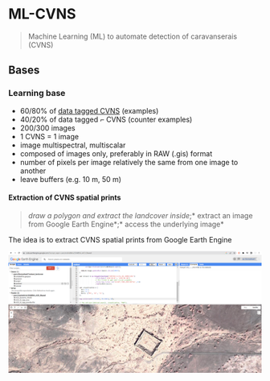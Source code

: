 # ML-CVNS
> Machine Learning (ML) to automate detection of caravanserais (CVNS)

## Bases

### Learning base

- 60/80% of [data tagged CVNS](https://github.com/eamena-project/eamena-gee/tree/main/ML-CVNS#extraction-of-cvns-spatial-prints) (examples)
- 40/20% of data tagged ⌐ CVNS (counter examples)
- 200/300 images
- 1 CVNS = 1 image
- image multispectral, multiscalar
- composed of images only, preferably in RAW (.gis) format
- number of pixels per image relatively the same from one image to another
- leave buffers (e.g. 10 m, 50 m)

#### Extraction of CVNS spatial prints
> *draw a polygon and extract the landcover inside*;* extract an image from Google Earth Engine*;* access the underlying image*

The idea is to extract CVNS spatial prints from Google Earth Engine

![my caption](https://raw.githubusercontent.com/eamena-project/eamena-arches-dev/master/www/gee-cvns.png)
